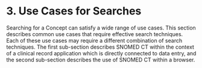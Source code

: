# 3. Use Cases for Searches

Searching for a Concept can satisfy a wide range of use cases. This section describes common use cases that require effective search techniques. Each of these use cases may require a different combination of search techniques. The first sub-section describes SNOMED CT within the context of a clinical record application which is directly connected to data entry, and the second sub-section describes the use of SNOMED CT within a browser.

